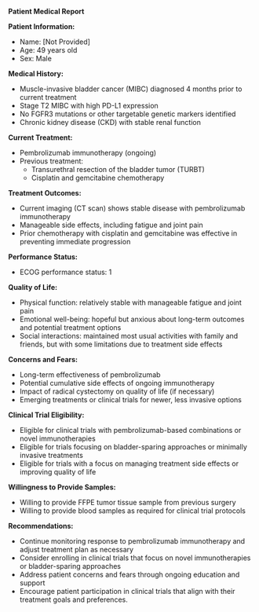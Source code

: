 **Patient Medical Report**

**Patient Information:**

* Name: [Not Provided]
* Age: 49 years old
* Sex: Male

**Medical History:**

* Muscle-invasive bladder cancer (MIBC) diagnosed 4 months prior to current treatment
* Stage T2 MIBC with high PD-L1 expression
* No FGFR3 mutations or other targetable genetic markers identified
* Chronic kidney disease (CKD) with stable renal function

**Current Treatment:**

* Pembrolizumab immunotherapy (ongoing)
* Previous treatment:
	+ Transurethral resection of the bladder tumor (TURBT)
	+ Cisplatin and gemcitabine chemotherapy

**Treatment Outcomes:**

* Current imaging (CT scan) shows stable disease with pembrolizumab immunotherapy
* Manageable side effects, including fatigue and joint pain
* Prior chemotherapy with cisplatin and gemcitabine was effective in preventing immediate progression

**Performance Status:**

* ECOG performance status: 1

**Quality of Life:**

* Physical function: relatively stable with manageable fatigue and joint pain
* Emotional well-being: hopeful but anxious about long-term outcomes and potential treatment options
* Social interactions: maintained most usual activities with family and friends, but with some limitations due to treatment side effects

**Concerns and Fears:**

* Long-term effectiveness of pembrolizumab
* Potential cumulative side effects of ongoing immunotherapy
* Impact of radical cystectomy on quality of life (if necessary)
* Emerging treatments or clinical trials for newer, less invasive options

**Clinical Trial Eligibility:**

* Eligible for clinical trials with pembrolizumab-based combinations or novel immunotherapies
* Eligible for trials focusing on bladder-sparing approaches or minimally invasive treatments
* Eligible for trials with a focus on managing treatment side effects or improving quality of life

**Willingness to Provide Samples:**

* Willing to provide FFPE tumor tissue sample from previous surgery
* Willing to provide blood samples as required for clinical trial protocols

**Recommendations:**

* Continue monitoring response to pembrolizumab immunotherapy and adjust treatment plan as necessary
* Consider enrolling in clinical trials that focus on novel immunotherapies or bladder-sparing approaches
* Address patient concerns and fears through ongoing education and support
* Encourage patient participation in clinical trials that align with their treatment goals and preferences.
